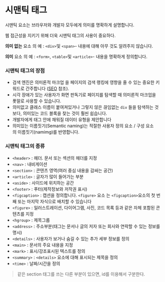 # 시맨틱 태그

시맨틱 요소는 브라우저와 개발자 모두에게 의미를 명확하게 설명합니다.  

웹 접근성을 지키기 위해 더욱 시맨틱 태그의 사용이 중요하다.  

**의미 없는** 요소 의 예 : `<div>`및 `<span>`- 내용에 대해 아무 것도 알려주지 않습니다.  

**의미** 요소 의 예 : `<form>`, `<table>`및 `<article>`- 내용을 명확하게 정의합니다.  

### 시맨틱 태그의 장점

- 검색 엔진은 의미론적 마크업 을 페이지의 검색 랭킹에 영향을 줄 수 있는 중요한 키워드로 간주합니다 ([SEO](https://developer.mozilla.org/ko/docs/Glossary/SEO) 참조).
- 시각 장애가 있는 사용자가 화면 판독기로 페이지를 탐색할 때 의미론적 마크업을 푯말로 사용할 수 있습니다.
- 의미없고 클래스 이름이 붙여져있거나 그렇지 않은 끊임없는 `div` 들을 탐색하는 것보다, 의미있는 코드 블록을 찾는 것이 훨씬 쉽습니다.
- 개발자에게 태그 안에 채워질 데이터 유형을 제안합니다
- 의미있는 이름짓기(Semantic naming)는 적절한 사용자 정의 요소 / 구성 요소의 이름짓기(namimg)를 반영합니다.

### 시맨틱 태그의 종류

- `<header>` : 헤더. 문서 또는 섹션의 헤더를 지정
- `<nav>` : 내비게이션
- `<section>` : 콘텐츠 영역(여러 중심 내용을 감싸는 공간)
- `<article>` : 글자가 많이 들어가는 부분
- `<aside>` : 사이드에 위치하는 공간
- `<footer>` : 푸터(제작정보와 저작권 표시)
- `<figcaption>` : 캡션을 정의합니다. `<figure>` 요소 는 `<figcaption>`요소의 첫 번째 또는 마지막 자식으로 배치할 수 있습니다
- `<figure>` : 일러스트레이션, 다이어그램, 사진, 코드 목록 등과 같은 자체 포함된 콘텐츠를 지정
- `<hgroup>` : 제목그룹
- `<address>` : 주소부분(태그는 문서나 글의 저자 또는 회사와 연락할 수 있는 정보를 명시)
- `<details>` : 사용자가 보거나 숨길 수 있는 추가 세부 정보를 정의
- `<main>` : 문서의 주요 내용을 지정
- `<mark>` : 표시/강조표시된 텍스트를 정의
- `<summary>` : `<details>` 요소에 대해 표시되는 제목을 정의
- `<time>` : 날짜/시간을 정의

> 같은 section 태그를 쓰는 다른 부분이 있으면, id를 이용해서 구분한다.
>